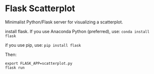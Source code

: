 # Flask Scatterplot
Minimalist Python/Flask server for visualizing a scatterplot.

install flask.
If you use Anaconda Python (preferred), use:
`conda install flask`

if you use pip, use:
`pip install flask`

Then:
```
export FLASK_APP=scatterplot.py
flask run
```
